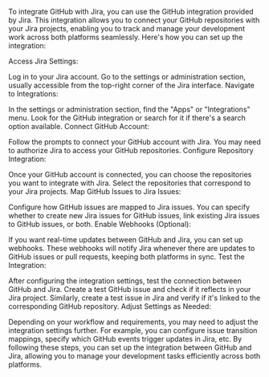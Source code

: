 To integrate GitHub with Jira, you can use the GitHub integration provided by Jira. This integration allows you to connect your GitHub repositories with your Jira projects, enabling you to track and manage your development work across both platforms seamlessly. Here's how you can set up the integration:

Access Jira Settings:

Log in to your Jira account.
Go to the settings or administration section, usually accessible from the top-right corner of the Jira interface.
Navigate to Integrations:

In the settings or administration section, find the "Apps" or "Integrations" menu.
Look for the GitHub integration or search for it if there's a search option available.
Connect GitHub Account:

Follow the prompts to connect your GitHub account with Jira.
You may need to authorize Jira to access your GitHub repositories.
Configure Repository Integration:

Once your GitHub account is connected, you can choose the repositories you want to integrate with Jira.
Select the repositories that correspond to your Jira projects.
Map GitHub Issues to Jira Issues:

Configure how GitHub issues are mapped to Jira issues.
You can specify whether to create new Jira issues for GitHub issues, link existing Jira issues to GitHub issues, or both.
Enable Webhooks (Optional):

If you want real-time updates between GitHub and Jira, you can set up webhooks.
These webhooks will notify Jira whenever there are updates to GitHub issues or pull requests, keeping both platforms in sync.
Test the Integration:

After configuring the integration settings, test the connection between GitHub and Jira.
Create a test GitHub issue and check if it reflects in your Jira project.
Similarly, create a test issue in Jira and verify if it's linked to the corresponding GitHub repository.
Adjust Settings as Needed:

Depending on your workflow and requirements, you may need to adjust the integration settings further.
For example, you can configure issue transition mappings, specify which GitHub events trigger updates in Jira, etc.
By following these steps, you can set up the integration between GitHub and Jira, allowing you to manage your development tasks efficiently across both platforms.
